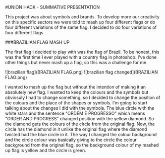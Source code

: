 #UNION HACK - SUMMATIVE PRESENTATION

This project was about symbols and brands. To develop more our creativity on this specific sectors we were told to mash up four different flags or do four different variations of the same flag. I decided to do four variations of four different flags.

###BRAZILIAN FLAG MASH UP

The first flag I decided to play with was the flag of Brazil. To be honest, this was the first time I ever played with a country flag in photoshop. I've done other things but never mash up a flag, so this was a challenge for me.

![brazilian flag](BRAZILIAN FLAG.png)
![brazilian flag changed](BRAZILIAN FLAG.png)

I wanted to mash up the flag but without the intention of making it an absolutely new flag. I wanted to keep the colours and the symbols but obviosuly I had to change something, so I decided to change the position of the colours and the place of the shapes or symbols. I'm going to start talking about the changes I did with the symbols. The blue circle with the white stars and the sentence "ORDEM E PROGRESSO" which means "ORDER AND PROGRESS" changed position with the yellow diamond. So the diamond gets the colours of the circle from the original flag. Now, the circle has the diamond in it unlike the original flag where the diamond twisted had the blue circle in it. The way I changed the colour background and the circle colour was basically giving to the circle the colour background from the original flag, so the background colour of my mashed up flag is yellow and the circle is green. 
